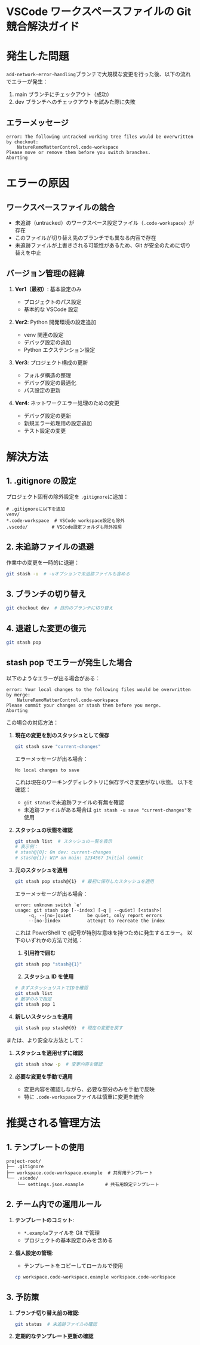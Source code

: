 # VSCode ワークスペースファイルの Git 競合解決ガイド

# 発生した問題

`add-network-error-handling`ブランチで大規模な変更を行った後、以下の流れでエラーが発生：

1. main ブランチにチェックアウト（成功）
2. dev ブランチへのチェックアウトを試みた際に失敗

## エラーメッセージ

```
error: The following untracked working tree files would be overwritten by checkout:
    NatureRemoMatterControl.code-workspace
Please move or remove them before you switch branches.
Aborting
```

# エラーの原因

## ワークスペースファイルの競合

- 未追跡（untracked）のワークスペース設定ファイル（`.code-workspace`）が存在
- このファイルが切り替え先のブランチでも異なる内容で存在
- 未追跡ファイルが上書きされる可能性があるため、Git が安全のために切り替えを中止

## バージョン管理の経緯

1. **Ver1（最初）**: 基本設定のみ

   - プロジェクトのパス設定
   - 基本的な VSCode 設定
2. **Ver2**: Python 開発環境の設定追加

   - venv 関連の設定
   - デバッグ設定の追加
   - Python エクステンション設定
3. **Ver3**: プロジェクト構成の更新

   - フォルダ構造の整理
   - デバッグ設定の最適化
   - パス設定の更新
4. **Ver4**: ネットワークエラー処理のための変更

   - デバッグ設定の更新
   - 新規エラー処理用の設定追加
   - テスト設定の変更

# 解決方法

## 1. .gitignore の設定

プロジェクト固有の除外設定を `.gitignore`に追加：

```
# .gitignoreに以下を追加
venv/
*.code-workspace  # VSCode workspace設定も除外
.vscode/         # VSCode設定フォルダも除外推奨
```

## 2. 未追跡ファイルの退避

作業中の変更を一時的に退避：

```sh
git stash -u  # -uオプションで未追跡ファイルも含める
```

## 3. ブランチの切り替え

```sh
git checkout dev  # 目的のブランチに切り替え
```

## 4. 退避した変更の復元

```sh
git stash pop
```

## stash pop でエラーが発生した場合

以下のようなエラーが出る場合がある：

```
error: Your local changes to the following files would be overwritten by merge:
    NatureRemoMatterControl.code-workspace
Please commit your changes or stash them before you merge.
Aborting
```

この場合の対応方法：

1. **現在の変更を別のスタッシュとして保存**

   ```sh
   git stash save "current-changes"
   ```

   エラーメッセージが出る場合：

   ```
   No local changes to save
   ```

   これは現在のワーキングディレクトリに保存すべき変更がない状態。
   以下を確認：

   - `git status`で未追跡ファイルの有無を確認
   - 未追跡ファイルがある場合は `git stash -u save "current-changes"`を使用
2. **スタッシュの状態を確認**

   ```sh
   git stash list  # スタッシュの一覧を表示
   # 表示例：
   # stash@{0}: On dev: current-changes
   # stash@{1}: WIP on main: 1234567 Initial commit
   ```
3. **元のスタッシュを適用**

   ```sh
   git stash pop stash@{1}  # 最初に保存したスタッシュを適用
   ```

   エラーメッセージが出る場合：

   ```
   error: unknown switch `e'
   usage: git stash pop [--index] [-q | --quiet] [<stash>]
        -q, --[no-]quiet      be quiet, only report errors
        --[no-]index          attempt to recreate the index
   ```

   これは PowerShell で `@`記号が特別な意味を持つために発生するエラー。
   以下のいずれかの方法で対処：

   1. **引用符で囲む**

   ```sh
   git stash pop "stash@{1}"
   ```

   2. **スタッシュ ID を使用**

   ```sh
   # まずスタッシュリストでIDを確認
   git stash list
   # 数字のみで指定
   git stash pop 1
   ```
4. **新しいスタッシュを適用**

   ```sh
   git stash pop stash@{0}  # 現在の変更を戻す
   ```

または、より安全な方法として：

1. **スタッシュを適用せずに確認**

   ```sh
   git stash show -p  # 変更内容を確認
   ```
2. **必要な変更を手動で適用**

   - 変更内容を確認しながら、必要な部分のみを手動で反映
   - 特に `.code-workspace`ファイルは慎重に変更を統合

# 推奨される管理方法

## 1. テンプレートの使用

```
project-root/
├── .gitignore
├── workspace.code-workspace.example  # 共有用テンプレート
└── .vscode/
    └── settings.json.example        # 共有用設定テンプレート
```

## 2. チーム内での運用ルール

1. **テンプレートのコミット**:

   - `*.example`ファイルを Git で管理
   - プロジェクトの基本設定のみを含める
2. **個人設定の管理**:

   - テンプレートをコピーしてローカルで使用

   ```sh
   cp workspace.code-workspace.example workspace.code-workspace
   ```

## 3. 予防策

1. **ブランチ切り替え前の確認**:
   ```sh
   git status  # 未追跡ファイルの確認
   ```
2. **定期的なテンプレート更新の確認**
